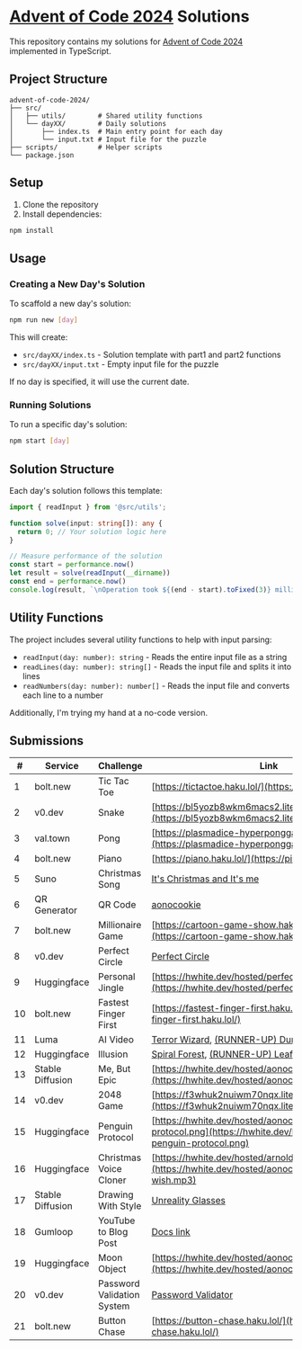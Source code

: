 # [Advent of Code 2024](https://adventofcode.com/2024) Solutions

This repository contains my solutions for [Advent of Code 2024](https://adventofcode.com/2024) implemented in TypeScript.

## Project Structure

```
advent-of-code-2024/
├── src/
│   ├── utils/        # Shared utility functions
│   └── dayXX/        # Daily solutions
│       ├── index.ts  # Main entry point for each day
│       └── input.txt # Input file for the puzzle
├── scripts/          # Helper scripts
└── package.json
```

## Setup

1. Clone the repository
2. Install dependencies:
```bash
npm install
```

## Usage

### Creating a New Day's Solution

To scaffold a new day's solution:

```bash
npm run new [day]
```

This will create:
- `src/dayXX/index.ts` - Solution template with part1 and part2 functions
- `src/dayXX/input.txt` - Empty input file for the puzzle


If no day is specified, it will use the current date.

### Running Solutions

To run a specific day's solution:

```bash
npm start [day]
```

## Solution Structure

Each day's solution follows this template:

```typescript
import { readInput } from '@src/utils';

function solve(input: string[]): any {
  return 0; // Your solution logic here
}

// Measure performance of the solution
const start = performance.now()
let result = solve(readInput(__dirname))
const end = performance.now()
console.log(result, `\nOperation took ${(end - start).toFixed(3)} milliseconds`);
```

## Utility Functions

The project includes several utility functions to help with input parsing:

- `readInput(day: number): string` - Reads the entire input file as a string
- `readLines(day: number): string[]` - Reads the input file and splits it into lines
- `readNumbers(day: number): number[]` - Reads the input file and converts each line to a number

Additionally, I'm trying my hand at a no-code version.

## Submissions

| #  | Service   | Challenge       | Link                                                                 |
|----|------------|-----------------|----------------------------------------------------------------------|
| 1  | bolt.new   | Tic Tac Toe     | [https://tictactoe.haku.lol/](https://tictactoe.haku.lol/)             |
| 2  | v0.dev     | Snake           | [https://bl5yozb8wkm6macs2.lite.vusercontent.net/](https://bl5yozb8wkm6macs2.lite.vusercontent.net/) |
| 3  | val.town   | Pong            | [https://plasmadice-hyperponggame.web.val.run](https://plasmadice-hyperponggame.web.val.run)     |
| 4  | bolt.new   | Piano           | [https://piano.haku.lol/](https://piano.haku.lol/)                     |
| 5  | Suno       | Christmas Song  | [It's Christmas and It's me](https://suno.com/song/033b255c-c576-4674-b837-886215a73497) |
| 6  | QR Generator | QR Code | [aonocookie](https://hwhite.dev/images/blog/aonoc-2024-qr.png) |
| 7  | bolt.new   | Millionaire Game  | [https://cartoon-game-show.haku.lol/](https://cartoon-game-show.haku.lol/) |
| 8  | v0.dev     | Perfect Circle  | [Perfect Circle](https://i9zkujk6pncsdyogq.lite.vusercontent.net/) |
| 9  | Huggingface | Personal Jingle | [https://hwhite.dev/hosted/perfectwreck.mp3](https://hwhite.dev/hosted/perfectwreck.mp3) |
| 10 | bolt.new   | Fastest Finger First | [https://fastest-finger-first.haku.lol/](https://fastest-finger-first.haku.lol/) |
| 11 | Luma       | AI Video        | [Terror Wizard](https://hwhite.dev/hosted/aonoc-terror-wizard.mp4), [(RUNNER-UP) Dungeon Delving](https://hwhite.dev/hosted/aonoc-dungeon-delving.mp4) |
| 12 | Huggingface | Illusion        | [Spiral Forest](https://hwhite.dev/hosted/aonoc-illusion.webp), [(RUNNER-UP) Leaf Me Alone](https://hwhite.dev/hosted/aonoc-illusion2.webp) |
| 13 | Stable Diffusion | Me, But Epic     | [https://hwhite.dev/hosted/aonoc-me-but-epic.jpg](https://hwhite.dev/hosted/aonoc-me-but-epic.jpg) |
| 14 | v0.dev     | 2048 Game      | [https://f3whuk2nuiwm70nqx.lite.vusercontent.net/](https://f3whuk2nuiwm70nqx.lite.vusercontent.net/) |
| 15  | Huggingface | Penguin Protocol | [https://hwhite.dev/hosted/aonoc-penguin-protocol.png](https://hwhite.dev/hosted/aonoc-penguin-protocol.png) |
| 16  | Huggingface | Christmas Voice Cloner | [https://hwhite.dev/hosted/arnold_christmas_wish.wav](https://hwhite.dev/hosted/aonoc-arnold-christmas-wish.mp3) |
| 17  | Stable Diffusion | Drawing With Style | [Unreality Glasses](https://hwhite.dev/hosted/aonoc-unreality-glasses.webp) |
| 18  | Gumloop     | YouTube to Blog Post | [Docs link](https://docs.google.com/document/d/1AjtQZK62XoO247Tpmx8xSXzaa_K7PJcV5WzrfCG_LPo/edit?usp=sharing) |
| 19  | Huggingface | Moon Object    | [https://hwhite.dev/hosted/aonoc-tesla-moon.png](https://hwhite.dev/hosted/aonoc-tesla-moon.png) |
| 20  | v0.dev     | Password Validation System | [Password Validator](https://bw7n67yfajnm9red2.lite.vusercontent.net/) |
| 21  | bolt.new   | Button Chase   | [https://button-chase.haku.lol/](https://button-chase.haku.lol/) |

